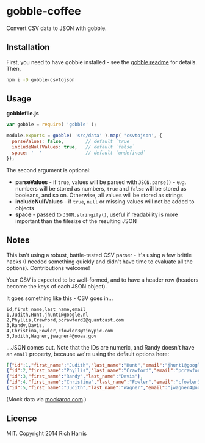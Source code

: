 # gobble-coffee

Convert CSV data to JSON with gobble.

## Installation

First, you need to have gobble installed - see the [gobble readme](https://github.com/gobblejs/gobble) for details. Then,

```bash
npm i -D gobble-csvtojson
```

## Usage

**gobblefile.js**

```js
var gobble = require( 'gobble' );

module.exports = gobble( 'src/data' ).map( 'csvtojson', {
  parseValues: false,        // default `true`
  includeNullValues: true,   // default `false`
  space: '  '                // default `undefined`
});
```

The second argument is optional:

* **parseValues** - if `true`, values will be parsed with `JSON.parse()` - e.g. numbers will be stored as numbers, `true` and `false` will be stored as booleans, and so on. Otherwise, all values will be stored as strings
* **includeNullValues** - if `true`, `null` or missing values will not be added to objects
* **space** - passed to `JSON.stringify()`, useful if readability is more important than the filesize of the resulting JSON


## Notes

This isn't using a robust, battle-tested CSV parser - it's using a few brittle hacks (I needed something quickly and didn't have time to evaluate all the options). Contributions welcome!

Your CSV is expected to be well-formed, and to have a header row (headers become the keys of each JSON object).

It goes something like this - CSV goes in...

```csv
id,first_name,last_name,email
1,Judith,Hunt,jhunt1@google.nl
2,Phyllis,Crawford,pcrawford2@quantcast.com
3,Randy,Davis,
4,Christina,Fowler,cfowler3@tinypic.com
5,Judith,Wagner,jwagner4@noaa.gov
```

...JSON comes out. Note that the IDs are numeric, and Randy doesn't have an `email` property, because we're using the default options here:

```json
[{"id":1,"first_name":"Judith","last_name":"Hunt","email":"jhunt1@google.nl"},
{"id":2,"first_name":"Phyllis","last_name":"Crawford","email":"pcrawford2@quantcast.com"},
{"id":3,"first_name":"Randy","last_name":"Davis"},
{"id":4,"first_name":"Christina","last_name":"Fowler","email":"cfowler3@tinypic.com"},
{"id":5,"first_name":"Judith","last_name":"Wagner","email":"jwagner4@noaa.gov"}]
```

(Mock data via [mockaroo.com](http://www.mockaroo.com/).)

## License

MIT. Copyright 2014 Rich Harris
